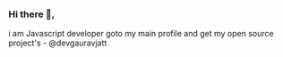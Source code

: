 ### Hi there 👋,
 i am Javascript developer goto my main profile and get my open source project's - @devgauravjatt
